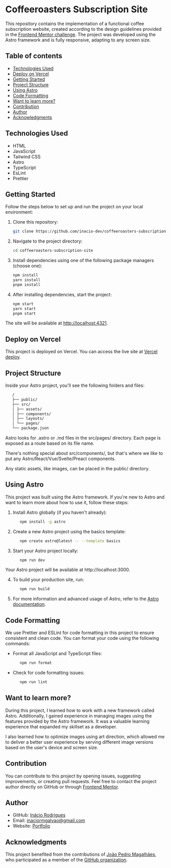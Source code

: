 # Coffeeroasters Subscription Site

This repository contains the implementation of a functional coffee subscription website, created according to the design guidelines provided in the [Frontend Mentor challenge](https://www.frontendmentor.io/challenges/coffeeroasters-subscription-site-5Fc26HVY6). The project was developed using the Astro framework and is fully responsive, adapting to any screen size.

## Table of contents

- [Technologies Used](#technologies-used)
- [Deploy on Vercel](#deploy-on-vercel)
- [Getting Started](#getting-started)
- [Project Structure](#project-structure)
- [Using Astro](#using-astro)
- [Code Formatting](#code-formatting)
- [Want to learn more?](#want-to-learn-more)
- [Contribution](#contribution)
- [Author](#author)
- [Acknowledgments](#acknowledgments)

## Technologies Used

- HTML
- JavaScript
- Tailwind CSS
- Astro
- TypeScript
- EsLint
- Prettier

## Getting Started

Follow the steps below to set up and run the project on your local environment:

1. Clone this repository:

   ```bash
   git clone https://github.com/inacio-dev/coffeeroasters-subscription-site.git
   ```

2. Navigate to the project directory:

   ```bash
   cd coffeeroasters-subscription-site
   ```

3. Install dependencies using one of the following package managers (choose one):

   ```bash
   npm install
   yarn install
   pnpm install
   ```

4. After installing dependencies, start the project:

   ```bash
   npm start
   yarn start
   pnpm start
   ```

The site will be available at [http://localhost:4321](http://localhost:4321/).

## Deploy on Vercel

This project is deployed on Vercel. You can access the live site at [Vercel deploy](https://in-dev-coffeeroasters-subscription-site.vercel.app/).

## Project Structure

Inside your Astro project, you'll see the following folders and files:

```bash
   /
   ├── public/
   ├── src/
   │ ├── assets/
   │ ├── components/
   │ ├── layouts/
   │ └── pages/
   └── package.json
```

Astro looks for .astro or .md files in the src/pages/ directory. Each page is exposed as a route based on its file name.

There's nothing special about src/components/, but that's where we like to put any Astro/React/Vue/Svelte/Preact components.

Any static assets, like images, can be placed in the public/ directory.

## Using Astro

This project was built using the Astro framework. If you're new to Astro and want to learn more about how to use it, follow these steps:

1. Install Astro globally (if you haven't already):

   ```bash
      npm install -g astro
   ```

2. Create a new Astro project using the basics template:

   ```bash
      npm create astro@latest -- --template basics
   ```

3. Start your Astro project locally:

   ```bash
      npm run dev
   ```

Your Astro project will be available at http://localhost:3000.

4. To build your production site, run:

   ```bash
      npm run build
   ```

5. For more information and advanced usage of Astro, refer to the [Astro documentation](https://docs.astro.build/).

## Code Formatting

We use Prettier and ESLint for code formatting in this project to ensure consistent and clean code. You can format your code using the following commands:

- Format all JavaScript and TypeScript files:

  ```bash
     npm run format
  ```

- Check for code formatting issues:

  ```bash
     npm run lint
  ```

## Want to learn more?

During this project, I learned how to work with a new framework called Astro. Additionally, I gained experience in managing images using the features provided by the Astro framework. It was a valuable learning experience that expanded my skillset as a developer.

I also learned how to optimize images using art direction, which allowed me to deliver a better user experience by serving different image versions based on the user's device and screen size.

## Contribution

You can contribute to this project by opening issues, suggesting improvements, or creating pull requests. Feel free to contact the project author directly on GitHub or through [Frontend Mentor](https://www.frontendmentor.io/profile/inacio-dev).

## Author

- GitHub: [Inácio Rodrigues](https://github.com/inacio-dev)
- Email: inaciormgalvao@gmail.com
- Website: [Portfolio](https://inacio-rodrigues.vercel.app/en)

## Acknowledgments

This project benefited from the contributions of [João Pedro Magalhães](https://github.com/joaom00), who participated as a member of the [GitHub organization](https://github.com/inacio-teams).
